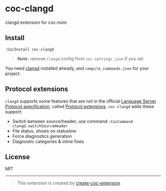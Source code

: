 # coc-clangd

clangd extension for coc.nvim

## Install

`:CocInstall coc-clangd`

> **Note**: remove `clangd` config from `coc-settings.json` if you set

You need [clangd](https://clangd.github.io/installation.html) installed already, and `compile_commands.json` for your project.

## Protocol extensions

`clangd` supports some features that are not in the official [Language Server Protocol specification](https://microsoft.github.io/language-server-protocol/specification), called [Protocol extensions](https://clangd.github.io/extensions.html). `coc-clangd` adds these support:

- Switch between source/header, use command `:CocCommand clangd.switchSourceHeader`
- File status, shows on statusline
- Force diagnostics generation
- Diagnostic categories & inline fixes

## License

MIT

---

> This extension is created by [create-coc-extension](https://github.com/fannheyward/create-coc-extension)
